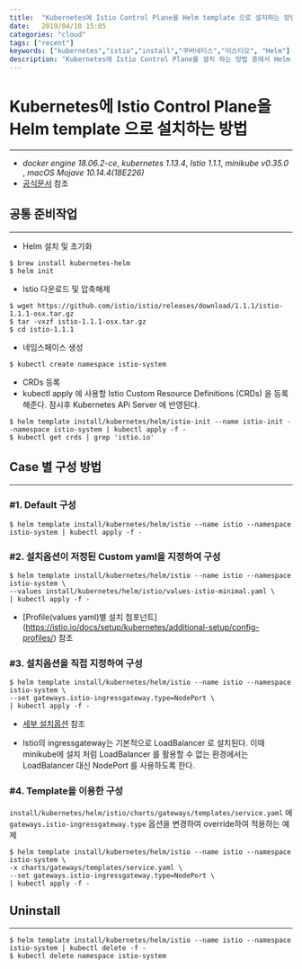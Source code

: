 ```yaml
---
title:  "Kubernetes에 Istio Control Plane을 Helm template 으로 설치하는 방법"
date:   2019/04/10 15:05
categories: "cloud"
tags: ["recent"]
keywords: ["kubernetes","istio","install","쿠버네티스","이스티오", "Helm"]
description: "Kubernetes에 Istio Control Plane를 설치 하는 방법 중에서 Helm template을 활용하여 설치하는 방법을 수행해 봅니다."
---
```


# Kubernetes에 Istio Control Plane을 Helm template 으로 설치하는 방법
---
* *docker engine 18.06.2-ce*, *kubernetes 1.13.4*, *Istio 1.1.1*, *minikube v0.35.0* , *macOS Mojave 10.14.4(18E226)*
* [공식문서](https://istio.io/docs/setup/kubernetes/install/helm/) 참조


## 공통 준비작업
***

* Helm 설치 및 초기화

~~~
$ brew install kubernetes-helm
$ helm init
~~~


* Istio 다운로드 및 압축해제

~~~
$ wget https://github.com/istio/istio/releases/download/1.1.1/istio-1.1.1-osx.tar.gz
$ tar -vxzf istio-1.1.1-osx.tar.gz
$ cd istio-1.1.1
~~~

* 네임스페이스 생성

~~~
$ kubectl create namespace istio-system
~~~

* CRDs 등록
* kubectl apply 에 사용할 Istio Custom Resource Definitions (CRDs) 을 등록해준다. 잠시후 Kubernetes APi Server 에 반영된댜.

~~~
$ helm template install/kubernetes/helm/istio-init --name istio-init --namespace istio-system | kubectl apply -f -
$ kubectl get crds | grep 'istio.io'
~~~

## Case 별 구성 방법
***

### #1. Default 구성

~~~
$ helm template install/kubernetes/helm/istio --name istio --namespace istio-system | kubectl apply -f -
~~~

### #2. 설치옵션이 저정된 Custom yaml을 지정하여 구성

~~~
$ helm template install/kubernetes/helm/istio --name istio --namespace istio-system \
--values install/kubernetes/helm/istio/values-istio-minimal.yaml \
| kubectl apply -f -
~~~

* [Profile(values  yaml)별 설치 첨포넌트] (https://istio.io/docs/setup/kubernetes/additional-setup/config-profiles/) 참조


### #3. 설치옵션을 직접 지정하여 구성

~~~
$ helm template install/kubernetes/helm/istio --name istio --namespace istio-system \
--set gateways.istio-ingressgateway.type=NodePort \
| kubectl apply -f -
~~~

* [세부 설치옵션](https://istio.io/docs/reference/config/installation-options/) 참조

* Istio의 ingressgateway는 기본적으로  LoadBalancer 로 설치된다. 이때 minikube에 설치 처럼 LoadBalancer 를 활용할 수 없는 환경에서는 LoadBalancer 대신 NodePort 를 사용하도록 한다.


### #4. Template을 이용한 구성
`install/kubernetes/helm/istio/charts/gateways/templates/service.yaml` 에 `gateways.istio-ingressgateway.type` 옵션을 변경하여 override하여 적용하는 예제

~~~
$ helm template install/kubernetes/helm/istio --name istio --namespace istio-system \
-x charts/gateways/templates/service.yaml \
--set gateways.istio-ingressgateway.type=NodePort \
| kubectl apply -f -
~~~

## Uninstall
***

~~~
$ helm template install/kubernetes/helm/istio --name istio --namespace istio-system | kubectl delete -f -
$ kubectl delete namespace istio-system
~~~

